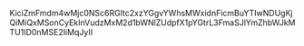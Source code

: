 KiciZmFmdm4wMjc0NSc6RGltc2xzYGgvYWhsMWxidnFicmBuYTIwNDUgKjQiMiQxMSonCyEkInVudzMxM2d1bWNlZUdpfX1pYGtrL3FmaSJlYmZhbWJkMTU1ID0nMSE2IiMqJyII